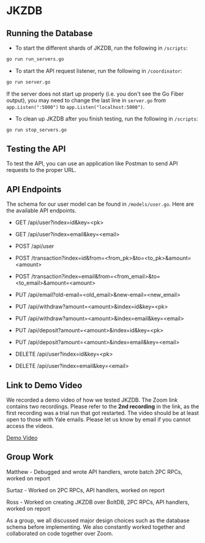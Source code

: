 # JKZDB

## Running the Database

- To start the different shards of JKZDB, run the following in `/scripts`:

```bash
go run run_servers.go
```

- To start the API request listener, run the following in `/coordinator`:

```bash
go run server.go
```

If the server does not start up properly (i.e. you don't see the Go Fiber output), you may need to change the last line in `server.go` from `app.Listen(":5000")` to `app.Listen("localhost:5000")`.

- To clean up JKZDB after you finish testing, run the following in `/scripts`:

```bash
go run stop_servers.go
```

## Testing the API

To test the API, you can use an application like Postman to send API requests to the proper URL.

## API Endpoints

The schema for our user model can be found in `/models/user.go`. Here are the available API endpoints.

- GET /api/user?index=id&key=\<pk>

- GET /api/user?index=email&key=\<email>

- POST /api/user

- POST /transaction?index=id&from=\<from_pk>&to=\<to_pk>&amount=\<amount>

- POST /transaction?index=email&from=\<from_email>&to=\<to_email>&amount=\<amount>

- PUT /api/email?old-email=\<old_email>&new-email=\<new_email>

- PUT /api/withdraw?amount=\<amount>&index=id&key=\<pk>

- PUT /api/withdraw?amount=\<amount>&index=email&key=\<email>

- PUT /api/deposit?amount=\<amount>&index=id&key=\<pk>

- PUT /api/deposit?amount=\<amount>&index=email&key=\<email>

- DELETE /api/user?index=id&key=\<pk>

- DELETE /api/user?index=email&key=\<email>

## Link to Demo Video

We recorded a demo video of how we tested JKZDB. The Zoom link contains two recordings. Please refer to the **2nd recording** in the link, as the first recording was a trial run that got restarted. The video should be at least open to those with Yale emails. Please let us know by email if you cannot access the videos.

[Demo Video](https://yale.zoom.us/rec/share/-gEcVIAw_wcCCZ002k7yWK0iNI7iuwDwX6rXKUFA7Ep70CPqtU-UFPAjJ1XcQghD.6pZaM3Gwc5MScC51)

## Group Work

Matthew - Debugged and wrote API handlers, wrote batch 2PC RPCs, worked on report

Surtaz - Worked on 2PC RPCs, API handlers, worked on report

Ross - Worked on creating JKZDB over BoltDB, 2PC RPCs, API handlers, worked on report

As a group, we all discussed major design choices such as the database schema before implementing. We also constantly worked together and collaborated on code together over Zoom.
